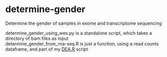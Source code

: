 # determine-gender
Determine the gender of samples in exome and transcriptome sequencing

determine_gender_using_wes.py is a standalone script, which takes a directory of bam files as input  
determine_gender_from_rna-seq.R is just a function, using a read counts dataframe, and part of my [DEA.R](https://github.com/wdecoster/DEA.R) script
